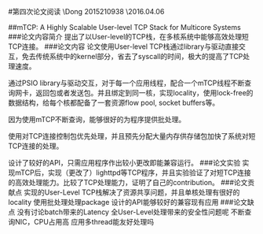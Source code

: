 #第四次论文阅读
\\Dong 2015210938
\\2016.04.06

##mTCP: A Highly Scalable User-level TCP Stack for Multicore Systems
###论文内容简介
提出了以User-level的TCP栈，在多核系统中能够高效处理短TCP连接。
###论文内容
论文使用User-level TCP栈通过library与驱动直接交互，免去传统系统中的kernel部分，省去了syscall的时间，极大的提高了TCP处理速度。

通过PSIO library与驱动交互，对于每一个应用线程，配合一个mTCP线程不断查询网卡，返回包或者发送包。并且绑定到同一核，实现locality，使用lock-free的数据结构，给每个核都配备了一套资源flow pool, socket buffers等。

因为使用mTCP不断查询，能够很好的为程序提供批处理。

使用对TCP连接控制包优先处理，并且预先分配大量内存供存储包加快了系统对短TCP连接的处理。

设计了较好的API，只需应用程序作出较小更改即能兼容运行。
###论文实验
实现mTCP后，实现（更改了）lighttpd等TCP程序，并且实验验证了对短TCP连接的高效处理能力。比较了TCP处理能力，证明了自己的contribution。
###论文贡献点
实现的User-Level TCP栈解决了资源共享问题，并且单核处理有很好的locality
使用批处理处理package
设计的API能够较好的兼容现有应用
###论文缺点
没有讨论batch带来的Latency
全User-Level处理带来的安全性问题呢
不断查询NIC，CPU占用高
应用多thread能友好处理吗

